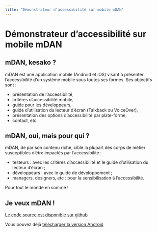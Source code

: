 ```yaml
---
title: "Démonstrateur d’accessibilité sur mobile mDAN"
---
```


# Démonstrateur d’accessibilité sur mobile mDAN   

## mDAN, kesako&nbsp;?

mDAN est une application mobile (Android et iOS) visant à présenter l’accessibilité d’un système mobile sous toutes ses formes. Ses objectifs sont&nbsp;: 
- présentation de l’accessibilité,
- critères d’accessibilité mobile,
- guide pour les développeurs,
- guide d’utilisation du lecteur d’écran (<span lang="en">Talkback</span> ou <span lang="en">VoiceOver</span>),
- présentation des options d’accessibilité par plate-forme,
- contact, etc.

## mDAN, oui, mais pour qui&nbsp;?

mDAN, de par son contenu riche, cible la plupart des corps de métier susceptibles d’être impactés par l’accessibilité&nbsp;: 

- testeurs&nbsp;: avec les critères d’accessibilité et le guide d’utilisation du lecteur d’écran&nbsp;;
- développeurs&nbsp;: avec le guide de développement&nbsp;;
- managers, designers, etc&nbsp;: pour la sensibilisation à l’accessibilité.

Pour tout le monde en somme&nbsp;!

## Je veux mDAN&nbsp;!
[Le code source est disponible sur github](https://github.com/Orange-OpenSource/m-dan)

Vous pouvez déjà [télécharger la version Android](../mDAN_v2.2.0.apk)
